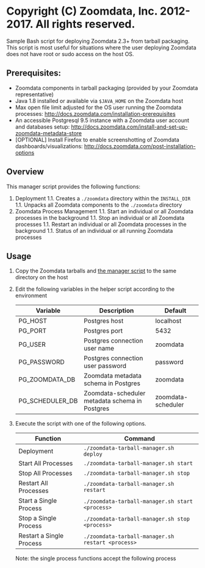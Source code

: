# Copyright (C) Zoomdata, Inc. 2012-2017. All rights reserved.

Sample Bash script for deploying Zoomdata 2.3+ from tarball packaging. This script is most useful for situations where the user deploying Zoomdata does not have root or sudo access on the host OS.

## Prerequisites:
* Zoomdata components in tarball packaging (provided by your Zoomdata representative)
* Java 1.8 installed or available via `$JAVA_HOME` on the Zoomdata host
* Max open file limit adjusted for the OS user running the Zoomdata processes: http://docs.zoomdata.com/installation-prerequisites
* An accessible Postgresql 9.5 instance with a Zoomdata user account and databases setup: http://docs.zoomdata.com/install-and-set-up-zoomdata-metadata-store
* [OPTIONAL] Install Firefox to enable screenshotting of Zoomdata dashboards/visualizations: http://docs.zoomdata.com/post-installation-options

## Overview
This manager script provides the following functions:

1. Deployment
1.1. Creates a `./zoomdata` directory within the `INSTALL_DIR`
1.1. Unpacks all Zoomdata components to the `./zoomdata` directory
1. Zoomdata Process Management
1.1. Start an individual or all Zoomdata processes in the background
1.1. Stop an individual or all Zoomdata processes
1.1. Restart an individual or all Zoomdata processes in the background
1.1. Status of an individual or all running Zoomdata processes

## Usage

1. Copy the Zoomdata tarballs and [the manager script](zoomdata-process-manager.sh) to the same directory on the host
1. Edit the following variables in the helper script according to the environment

    | Variable | Description | Default |
    | ------------- | ------------- | ------------- |
    | PG_HOST | Postgres host | localhost |
    | PG_PORT | Postgres port | 5432 |
    | PG_USER | Postgres connection user name | zoomdata |
    | PG_PASSWORD | Postgres connection user password | password |
    | PG_ZOOMDATA_DB | Zoomdata metadata schema in Postgres| zoomdata |
    | PG_SCHEDULER_DB | Zoomdata-scheduler metadata schema in Postgres| zoomdata-scheduler |
1. Execute the script with one of the following options.

    | Function | Command |
    | ------------- | ------------- |
    | Deployment | `./zoomdata-tarball-manager.sh deploy` |
    | Start All Processes | `./zoomdata-tarball-manager.sh start` |
    | Stop All Processes | `./zoomdata-tarball-manager.sh stop` |
    | Restart All Processes | `./zoomdata-tarball-manager.sh restart` |
    | Start a Single Process | `./zoomdata-tarball-manager.sh start <process>` |
    | Stop a Single Process | `./zoomdata-tarball-manager.sh stop <process>` |
    | Restart a Single Process | `./zoomdata-tarball-manager.sh restart <process>` |

    Note: the single process functions accept the following process 

